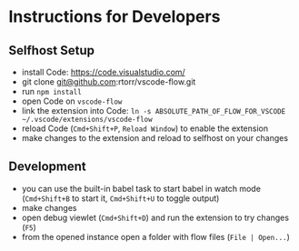 # Instructions for Developers

## Selfhost Setup

* install Code: https://code.visualstudio.com/
* git clone git@github.com:rtorr/vscode-flow.git
* run `npm install`
* open Code on `vscode-flow`
* link the extension into Code: `ln -s ABSOLUTE_PATH_OF_FLOW_FOR_VSCODE ~/.vscode/extensions/vscode-flow`
* reload Code (`Cmd+Shift+P`, `Reload Window`) to enable the extension
* make changes to the extension and reload to selfhost on your changes

## Development

* you can use the built-in babel task to start babel in watch mode (`Cmd+Shift+B` to start it, `Cmd+Shift+U` to toggle output)
* make changes 
* open debug viewlet (`Cmd+Shift+D`) and run the extension to try changes (`F5`)
* from the opened instance open a folder with flow files (`File | Open...`)
